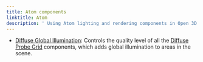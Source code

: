 ```yaml
---
title: Atom components
linktitle: Atom
description: ' Using Atom lighting and rendering components in Open 3D Engine (O3DE). '
---
```


- [Diffuse Global Illumination](diffuse-gi.md): Controls the quality level of all the [Diffuse Probe Grid](TBD) components, which adds global illumination to areas in the scene. 